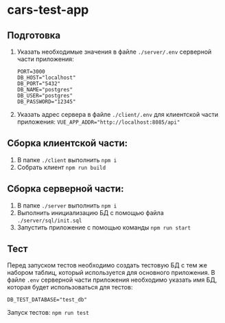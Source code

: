 # cars-test-app

## Подготовка
1. Указать необходимые значения в файле `./server/.env` серверной части приложения:
    ```
    PORT=3000
    DB_HOST="localhost"
    DB_PORT="5432"
    DB_NAME="postgres"
    DB_USER="postgres"
    DB_PASSWORD="12345"
    ```
2. Указать адрес сервера в файле `./client/.env` для клиентской части приложения:
   `VUE_APP_ADDR="http://localhost:8085/api"`

## Сборка клиентской части:
1. В папке `./client` выполнить `npm i`
2. Собрать клиент `npm run build`

## Сборка серверной части:
1. В папке `./server` выполнить `npm i`
2. Выполнить инициализацию БД с помощью файла `./server/sql/init.sql`
3. Запустить приложение с помощью команды `npm run start`

## Тест
Перед запуском тестов необходимо создать тестовую БД с тем же набором таблиц, который используется для основного приложения.
В файле `.env` серверной части приложения необходимо указать имя БД, которая будет использоваться для тестов:
```
DB_TEST_DATABASE="test_db"
```
Запуск тестов: `npm run test`
